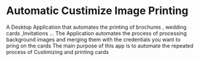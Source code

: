 # Automatic Custimize Image Printing
A Desktop Application that automates the printing of brochures , wedding cards ,Invitations ... 
The Application automates the process of processing background images and merging them with the credentials you want to pring on the cards 
The main purpose of this app is to automate the repeated process of Custimizing and printing cards
